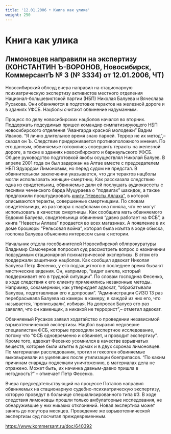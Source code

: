```yaml
---
title: '12.01.2006 • Книга как улика'
weight: 250
---
```


# Книга как улика

## Лимоновцев направили на экспертизу (КОНСТАНТИН Ъ-ВОРОНОВ, Новосибирск, КоммерсантЪ № 3 (№ 3334) от 12.01.2006, ЧТ)

Новосибирский облсуд вчера направил на стационарную психиатрическую экспертизу активистов местного отделения Национал-большевистской партии (НБП) Николая Балуева и Вячеслава Русакова. Они обвиняются в подготовке терактов на железной дороге и в зданиях УФСБ. Нацболы считают обвинение надуманным.

Процесс по делу новосибирских нацболов начался во вторник. Поддержать подсудимых пришел командир симпатизирующего НБП новосибирского отделения “Авангарда красной молодежи” Вадим Иванов. “Я лично длительное время знаю парней. Террор не их метод”,– сказал он Ъ.
Следствие придерживается противоположного мнения. По его данным, обвиняемые готовились совершить теракты на железной дороге, а также в зданиях новосибирского и барнаульского УФСБ. Общее руководство подготовкой якобы осуществлял Николай Балуев. В апреле 2001 года он был задержан на Алтае вместе с председателем НБП Эдуардом Лимоновым, но перед судом не предстал. В обвинительном заключении указывается, что для терактов нацболы могли использовать женщин-смертниц. Как рассказала следствию одна из свидетельниц, обвиняемые дали ей послушать аудиокассеты с песнями чеченского барда Муцураева о “подвигах” шахидок, а также предложили проштудировать [книгу “Невесты Аллаха”](/docs/books/022_uzik), в которой описываются теракты, совершенные смертницами. По словам свидетельницы, из разговора с нацболами она поняла, что ее могут использовать в качестве смертницы. Как сообщила мать обвиняемого Евдокия Балуева, свидетельница обвинения “давно работает на ФСБ”, а книга “Невесты Аллаха” продается во всех магазинах. А появление в их доме брошюры “Рельсовая война”, которая была изъята в ходе обыска, госпожа Балуева объяснила интересом сына к истории.

Начальник отдела гособвинителей Новосибирской облпрокуратуры Владимир Самочернов попросил суд рассмотреть вопрос о назначении подсудимым стационарной психиатрической экспертизы. В этом его поддержали защитники нацболов. Как сообщил адвокат Николая Балуева Петр Фесенко, у его подзащитного в последнее время бывают мистические видения. Он, например, “видит ангела, который поддерживает его в трудной ситуации”. По словам господина Фесенко, в ходе следствия к его клиенту применялись незаконные методы. Например, сокамерники, как утверждает адвокат, “обрабатывали Балуева, подготавливая его к допросам”. “Администрация СИЗО 13 раз перебрасывала Балуева из камеры в камеру, в каждой из них его, что называется, ‘прописывали’, избивая. На допросах Балуев сто раз заявлял, что он каменщик, а никакой не террорист”,– отметил адвокат.

Обвиняемый Русаков заявил ходатайство о проведении независимой взрывотехнической экспертизы. Нацбол выразил недоверие специалистам ФСБ, которые проводили экспертное исследование, потому что “ФСБ одновременно и обвиняет, и проводит экспертизу”. Кроме того, адвокат Фесенко усомнился в качестве взрывчатых веществ, которые были изъяты в домах и в двух схронах лимоновцев. По материалам расследования, тротил и гексоген обвиняемые выковыривали из уцелевших после утилизации боеприпасов. “По каким причинам снаряды подлежали уничтожению, в материалах дела не отражено. Может быть, их начинка давным-давно пришла в негодность?” – отмечает Петр Фесенко.

Вчера председательствующий на процессе Потапов направил обвиняемых на стационарную судебно-психиатрическую экспертизу, которую проведут в больнице специализированного типа #3. В ходе следствия лимоновцы прошли только амбулаторные исследования, не обнаружившие у них никаких отклонений. Новая экспертиза может занять до полутора месяцев. Проведение же взрывотехнической экспертизы суд посчитал преждевременным.

https://www.kommersant.ru/doc/640392